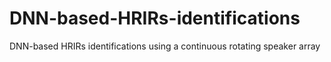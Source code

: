 # DNN-based-HRIRs-identifications
DNN-based HRIRs identifications using a continuous rotating speaker array

